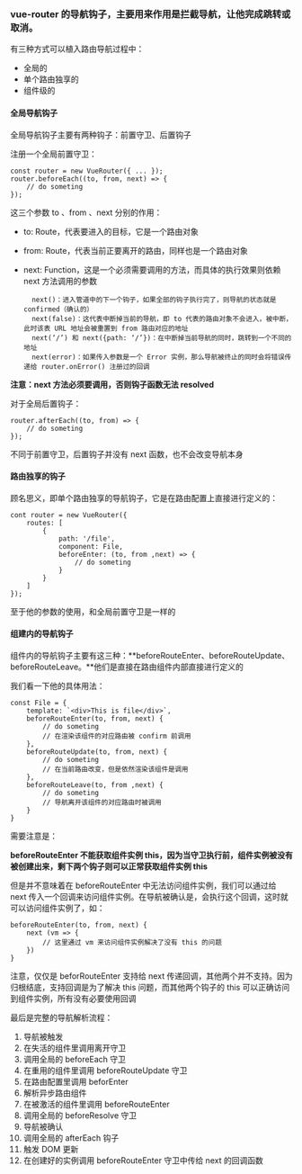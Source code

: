 ### vue-router 的导航钩子，主要用来作用是拦截导航，让他完成跳转或取消。
有三种方式可以植入路由导航过程中：

- 全局的
- 单个路由独享的
- 组件级的

#### 全局导航钩子
全局导航钩子主要有两种钩子：前置守卫、后置钩子<br>

注册一个全局前置守卫：<br>

	const router = new VueRouter({ ... });
	router.beforeEach((to, from, next) => {
	    // do someting
	});

这三个参数 to 、from 、next 分别的作用：<br>

- to: Route，代表要进入的目标，它是一个路由对象
- from: Route，代表当前正要离开的路由，同样也是一个路由对象
- next: Function，这是一个必须需要调用的方法，而具体的执行效果则依赖 next 方法调用的参数


		next()：进入管道中的下一个钩子，如果全部的钩子执行完了，则导航的状态就是 confirmed（确认的）
		next(false)：这代表中断掉当前的导航，即 to 代表的路由对象不会进入，被中断，此时该表 URL 地址会被重置到 from 路由对应的地址
		next(‘/’) 和 next({path: ‘/’})：在中断掉当前导航的同时，跳转到一个不同的地址
		next(error)：如果传入参数是一个 Error 实例，那么导航被终止的同时会将错误传递给 router.onError() 注册过的回调

**注意：next 方法必须要调用，否则钩子函数无法 resolved**

对于全局后置钩子：<br>

	router.afterEach((to, from) => {
	    // do someting
	});

不同于前置守卫，后置钩子并没有 next 函数，也不会改变导航本身<br>

#### 路由独享的钩子

顾名思义，即单个路由独享的导航钩子，它是在路由配置上直接进行定义的：

	cont router = new VueRouter({
	    routes: [
	        {
	            path: '/file',
	            component: File,
	            beforeEnter: (to, from ,next) => {
	                // do someting
	            }
	        }
	    ]
	});

至于他的参数的使用，和全局前置守卫是一样的<br>

#### 组建内的导航钩子

组件内的导航钩子主要有这三种：**beforeRouteEnter、beforeRouteUpdate、beforeRouteLeave。**他们是直接在路由组件内部直接进行定义的<br>

我们看一下他的具体用法：<br>

	const File = {
	    template: `<div>This is file</div>`,
	    beforeRouteEnter(to, from, next) {
	        // do someting
	        // 在渲染该组件的对应路由被 confirm 前调用
	    },
	    beforeRouteUpdate(to, from, next) {
	        // do someting
	        // 在当前路由改变，但是依然渲染该组件是调用
	    },
	    beforeRouteLeave(to, from ,next) {
	        // do someting
	        // 导航离开该组件的对应路由时被调用
	    }
	}

需要注意是：<br>

**beforeRouteEnter 不能获取组件实例 this，因为当守卫执行前，组件实例被没有被创建出来，剩下两个钩子则可以正常获取组件实例 this**

但是并不意味着在 beforeRouteEnter 中无法访问组件实例，我们可以通过给 next 传入一个回调来访问组件实例。在导航被确认是，会执行这个回调，这时就可以访问组件实例了，如：<br>

	beforeRouteEnter(to, from, next) {
	    next (vm => {
	        // 这里通过 vm 来访问组件实例解决了没有 this 的问题
	    })
	}

注意，仅仅是 beforRouteEnter 支持给 next 传递回调，其他两个并不支持。因为归根结底，支持回调是为了解决 this 问题，而其他两个钩子的 this 可以正确访问到组件实例，所有没有必要使用回调<br>

最后是完整的导航解析流程：<br>

1. 导航被触发
1. 在失活的组件里调用离开守卫
1. 调用全局的 beforeEach 守卫
1. 在重用的组件里调用 beforeRouteUpdate 守卫
1. 在路由配置里调用 beforEnter
1. 解析异步路由组件
1. 在被激活的组件里调用 beforeRouteEnter
1. 调用全局的 beforeResolve 守卫
1. 导航被确认
1. 调用全局的 afterEach 钩子
1. 触发 DOM 更新
1. 在创建好的实例调用 beforeRouteEnter 守卫中传给 next 的回调函数
